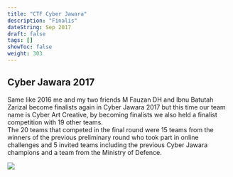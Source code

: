 ```yaml
---
title: "CTF Cyber Jawara"
description: "Finalis"
dateString: Sep 2017
draft: false
tags: []
showToc: false
weight: 303
--- 
```

## Cyber Jawara 2017

Same like 2016 me and my two friends M Fauzan DH and Ibnu Batutah Zarizal become finalists again in Cyber Jawara 2017 but this time our team name is Cyber Art Creative, by becoming finalists we also held a finalist competition with 19 other teams.
<br>
The 20 teams that competed in the final round were 15 teams from the winners of the previous preliminary round who took part in online challenges and 5 invited teams including the previous Cyber Jawara champions and a team from the Ministry of Defence.

![](/achievement/cj2017/cj2017.jpg)